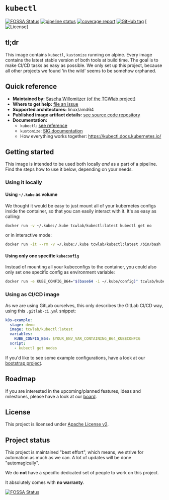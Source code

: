 # `kubectl`
[![FOSSA Status](https://app.fossa.com/api/projects/git%2Bgithub.com%2Ftcwlab%2Fkubectl.svg?type=shield)](https://app.fossa.com/projects/git%2Bgithub.com%2Ftcwlab%2Fkubectl?ref=badge_shield)
[![pipeline status](https://gitlab.com/tcwlab.com/saas/baseline/images/kubectl/badges/main/pipeline.svg)](https://gitlab.com/tcwlab.com/saas/baseline/images/kubectl/-/commits/main)
[![coverage report](https://gitlab.com/tcwlab.com/saas/baseline/images/kubectl/badges/main/coverage.svg)](https://gitlab.com/tcwlab.com/saas/baseline/images/kubectl/-/commits/main)
[![GitHub tag](https://img.shields.io/github/tag/tcwlab/kubectl)](https://github.com/tcwlab/kubectl/releases/?include_prereleases&sort=semver "View GitHub releases")
[![License](https://img.shields.io/badge/License-Apache_2.0-blue.svg)]

## tl;dr

This image contains `kubectl`, `kustomize` running on alpine. Every image contains the latest stable version of both tools at build time.
The goal is to make CI/CD tasks as easy as possible.
We only set up this project, because all other projects we found 'in the wild' seems to be somehow orphaned.

## Quick reference

- **Maintained by:** [Sascha Willomitzer](https://thechameleonway.com) [(of the TCWlab project)](https://gitlab.com/sascha_willomitzer)
- **Where to get help:** [file an issue](https://gitlab.com/tcwlab.com/saas/baseline/images/kubectl/-/issues)
- **Supported architectures:** linux/amd64
- **Published image artifact details:** [see source code repository](https://gitlab.com/tcwlab.com/saas/baseline/images/kubectl/-/tree/main)
- **Documentation:**
  - `kubectl`: [see reference](https://kubectl.docs.kubernetes.io/references/kubectl/)
  - `kustomize`: [SIG documentation](https://kubectl.docs.kubernetes.io/references/kustomize/)
  - How everything works together: <https://kubectl.docs.kubernetes.io/>

## Getting started

This image is intended to be used both locally _and_ as a part of a pipeline.
Find the steps how to use it below, depending on your needs.

### Using it locally

#### Using `~/.kube` as volume
We thought it would be easy to just mount all of your kubernetes configs inside the container,
so that you can easily interact with it.
It's as easy as calling:

```bash
docker run -v ~/.kube:/.kube tcwlab/kubectl:latest kubectl get no
```
or in interactive mode:
```bash
docker run -it --rm -v ~/.kube:/.kube tcwlab/kubectl:latest /bin/bash
```

#### Using only one specific `kubeconfig`
Instead of mounting all your kubeconfigs to the container, you could also only set one specific
config as environment variable:
```bash
docker run -e KUBE_CONFIG_B64="$(base64 -i ~/.kube/config)" tcwlab/kubectl:latest kubectl get no
```

### Using as CI/CD image
As we are using GitLab ourselves, this only describes the GitLab CI/CD way,
using this `.gitlab-ci.yml` snippet:

```yaml
k8s-example:
  stage: demo
  image: tcwlab/kubectl:latest
  variables:
    KUBE_CONFIG_B64: $YOUR_ENV_VAR_CONTAINING_B64_KUBECONFIG
  script:
    - kubectl get nodes
```

If you'd like to see some example configurations, have a look at our [bootstrap project](https://gitlab.com/tcwlab.com/saas/baseline/bootstrap/-/blob/main/.gitlab-ci.yml).

## Roadmap
If you are interested in the upcoming/planned features, ideas and milestones,
please have a look at our [board](https://gitlab.com/tcwlab.com/saas/baseline/images/kubectl/-/boards).

## License
This project is licensed under [Apache License v2](./LICENSE).

## Project status
This project is maintained "best effort", which means, we strive for automation as much as we can.
A lot of updates will be done "automagically".

We do **not** have a specific dedicated set of people to work on this project.

It absolutely comes with **no warranty**.

[![FOSSA Status](https://app.fossa.com/api/projects/git%2Bgithub.com%2Ftcwlab%2Fkubectl.svg?type=large)](https://app.fossa.com/projects/git%2Bgithub.com%2Ftcwlab%2Fkubectl?ref=badge_large)
